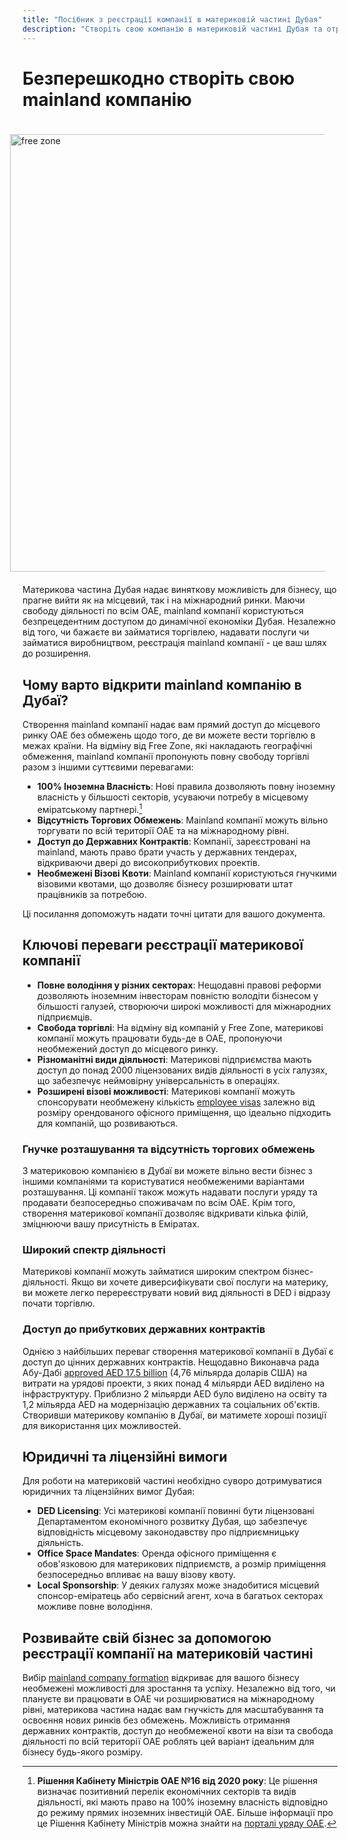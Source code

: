 ```yaml
---
title: "Посібник з реєстрації компанії в материковій частині Дубая"
description: "Створіть свою компанію в материковій частині Дубая та отримайте 100% право власності, необмежену торгівлю по ОАЕ, доступ до державних контрактів та гнучкі візові квоти."
---
```


# Безперешкодно створіть свою mainland компанію

<img src="/img/iStock-635478390.avif" alt="free zone" width="700" align="right" style="padding: 20px" >

Материкова частина Дубая надає виняткову можливість для бізнесу, що прагне вийти як на місцевий, так і на міжнародний ринки. Маючи свободу діяльності по всім ОАЕ, mainland компанії користуються безпрецедентним доступом до динамічної економіки Дубая. Незалежно від того, чи бажаєте ви займатися торгівлею, надавати послуги чи займатися виробництвом, реєстрація mainland компанії - це ваш шлях до розширення.

## Чому варто відкрити mainland компанію в Дубаї?

Створення mainland компанії надає вам прямий доступ до місцевого ринку ОАЕ без обмежень щодо того, де ви можете вести торгівлю в межах країни. На відміну від Free Zone, які накладають географічні обмеження, mainland компанії пропонують повну свободу торгівлі разом з іншими суттєвими перевагами:

- **100% Іноземна Власність**: Нові правила дозволяють повну іноземну власність у більшості секторів, усуваючи потребу в місцевому еміратському партнері.[^1]
- **Відсутність Торгових Обмежень**: Mainland компанії можуть вільно торгувати по всій території ОАЕ та на міжнародному рівні.
- **Доступ до Державних Контрактів**: Компанії, зареєстровані на mainland, мають право брати участь у державних тендерах, відкриваючи двері до високоприбуткових проектів.
- **Необмежені Візові Квоти**: Mainland компанії користуються гнучкими візовими квотами, що дозволяє бізнесу розширювати штат працівників за потребою.

[^1]: **Рішення Кабінету Міністрів ОАЕ №16 від 2020 року**: Це рішення визначає позитивний перелік економічних секторів та видів діяльності, які мають право на 100% іноземну власність відповідно до режиму прямих іноземних інвестицій ОАЕ. Більше інформації про це Рішення Кабінету Міністрів можна знайти на [порталі уряду ОАЕ](https://u.ae/en/information-and-services/business/doing-business-on-the-mainland/full-foreign-ownership-of-commercial-companies).

Ці посилання допоможуть надати точні цитати для вашого документа.

## Ключові переваги реєстрації материкової компанії

- **Повне володіння у різних секторах**: Нещодавні правові реформи дозволяють іноземним інвесторам повністю володіти бізнесом у більшості галузей, створюючи широкі можливості для міжнародних підприємців.
- **Свобода торгівлі**: На відміну від компаній у Free Zone, материкові компанії можуть працювати будь-де в ОАЕ, пропонуючи необмежений доступ до місцевого ринку.
- **Різноманітні види діяльності**: Материкові підприємства мають доступ до понад 2000 ліцензованих видів діяльності в усіх галузях, що забезпечує неймовірну універсальність в операціях.
- **Розширені візові можливості**: Материкові компанії можуть спонсорувати необмежену кількість [employee visas](./employment-visas) залежно від розміру орендованого офісного приміщення, що ідеально підходить для компаній, що розвиваються.

### Гнучке розташування та відсутність торгових обмежень

З материковою компанією в Дубаї ви можете вільно вести бізнес з іншими компаніями та користуватися необмеженими варіантами розташування. Ці компанії також можуть надавати послуги уряду та продавати безпосередньо споживачам по всім ОАЕ. Крім того, створення материкової компанії дозволяє відкривати кілька філій, зміцнюючи вашу присутність в Еміратах.

### Широкий спектр діяльності

Материкові компанії можуть займатися широким спектром бізнес-діяльності. Якщо ви хочете диверсифікувати свої послуги на материку, ви можете легко перереєструвати новий вид діяльності в DED і відразу почати торгівлю.

### Доступ до прибуткових державних контрактів

Однією з найбільших переваг створення материкової компанії в Дубаї є доступ до цінних державних контрактів. Нещодавно Виконавча рада Абу-Дабі [approved AED 17.5 billion](https://gulfnews.com/going-out/society/executive-council-approves-projects-worth-dh175b-1.1643027) (4,76 мільярда доларів США) на витрати на урядові проекти, з яких понад 4 мільярди AED виділено на інфраструктуру. Приблизно 2 мільярди AED було виділено на освіту та 1,2 мільярда AED на модернізацію державних та соціальних об'єктів. Створивши материкову компанію в Дубаї, ви матимете хороші позиції для використання цих можливостей.

## Юридичні та ліцензійні вимоги

Для роботи на материковій частині необхідно суворо дотримуватися юридичних та ліцензійних вимог Дубая:

- **DED Licensing**: Усі материкові компанії повинні бути ліцензовані Департаментом економічного розвитку Дубая, що забезпечує відповідність місцевому законодавству про підприємницьку діяльність.
- **Office Space Mandates**: Оренда офісного приміщення є обов'язковою для материкових підприємств, а розмір приміщення безпосередньо впливає на вашу візову квоту.
- **Local Sponsorship**: У деяких галузях може знадобитися місцевий спонсор-еміратець або сервісний агент, хоча в багатьох секторах можливе повне володіння.

## Розвивайте свій бізнес за допомогою реєстрації компанії на материковій частині

Вибір [mainland company formation](./insights/incorporation-steps#uae-mainland-setup) відкриває для вашого бізнесу необмежені можливості для зростання та успіху. Незалежно від того, чи плануєте ви працювати в ОАЕ чи розширюватися на міжнародному рівні, материкова частина надає вам гнучкість для масштабування та освоєння нових ринків без обмежень. Можливість отримання державних контрактів, доступ до необмеженої квоти на візи та свобода діяльності по всій території ОАЕ роблять цей варіант ідеальним для бізнесу будь-якого розміру.